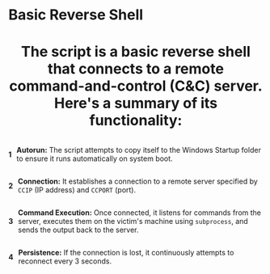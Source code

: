# Basic Reverse Shell

<h1 style="text-align: center;">The script is a basic reverse shell that connects to a remote command-and-control (C&C) server. Here's a summary of its functionality:</h1>

<div style="display: flex; align-items: center;">
    <h4 style="margin: 0 10px 0 0;">1</h4>
    <p><strong>Autorun:</strong> The script attempts to copy itself to the Windows Startup folder to ensure it runs automatically on system boot.</p>
</div>

<div style="display: flex; align-items: center;">
    <h4 style="margin: 0 10px 0 0;">2</h4>
    <p><strong>Connection:</strong> It establishes a connection to a remote server specified by <code>CCIP</code> (IP address) and <code>CCPORT</code> (port).</p>
</div>

<div style="display: flex; align-items: center;">
    <h4 style="margin: 0 10px 0 0;">3</h4>
    <p><strong>Command Execution:</strong> Once connected, it listens for commands from the server, executes them on the victim's machine using <code>subprocess</code>, and sends the output back to the server.</p>
</div>

<div style="display: flex; align-items: center;">
    <h4 style="margin: 0 10px 0 0;">4</h4>
    <p><strong>Persistence:</strong> If the connection is lost, it continuously attempts to reconnect every 3 seconds.</p>
</div>
